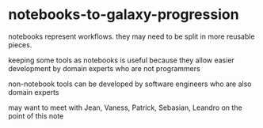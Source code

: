 # notebooks-to-galaxy-progression

notebooks represent workflows. they may need to be split in more reusable pieces.

keeping some tools as notebooks is useful because they allow easier development by domain experts who are not programmers

non-notebook tools can be developed by software engineers who are also domain experts

may want to meet with Jean, Vaness, Patrick, Sebasian, Leandro on the point of this note
